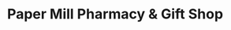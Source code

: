 ---
title: "Paper Mill Pharmacy & Gift Shop"
url: /phoenix/paper-mill-pharmacy-and-gift-shop/
shop: chemist
---
